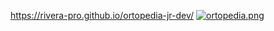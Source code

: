 https://rivera-pro.github.io/ortopedia-jr-dev/
[![ortopedia.png](https://i.postimg.cc/6p9ftCRs/ortopedia.png)](https://postimg.cc/XpzCgGQx)
